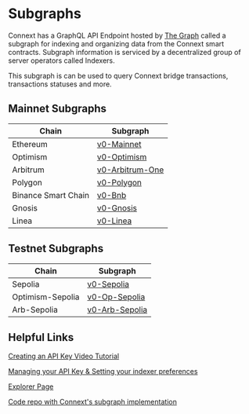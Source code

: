 # Subgraphs

Connext has a GraphQL API Endpoint hosted by [The Graph](https://thegraph.com/docs/about/introduction#what-the-graph-is) called a subgraph for indexing and organizing data from the Connext smart contracts. Subgraph information is serviced by a decentralized group of server operators called Indexers.

This subgraph is can be used to query Connext bridge transactions, transactions statuses and more.

## Mainnet Subgraphs

| Chain               | Subgraph                                                                                               |
| ------------------- | ------------------------------------------------------------------------------------------------------ |
| Ethereum            | [v0-Mainnet](https://thegraph.com/hosted-service/subgraph/connext/amarok-runtime-v0-mainnet)           |
| Optimism            | [v0-Optimism](https://thegraph.com/hosted-service/subgraph/connext/amarok-runtime-v0-optimism)         |
| Arbitrum            | [v0-Arbitrum-One](https://thegraph.com/hosted-service/subgraph/connext/amarok-runtime-v0-arbitrum-one) |
| Polygon             | [v0-Polygon](https://thegraph.com/hosted-service/subgraph/connext/amarok-runtime-v0-polygon)           |
| Binance Smart Chain | [v0-Bnb](https://thegraph.com/hosted-service/subgraph/connext/amarok-runtime-v0-bnb)                   |
| Gnosis              | [v0-Gnosis](https://thegraph.com/hosted-service/subgraph/connext/amarok-runtime-v0-gnosis)             |
| Linea               | [v0-Linea](https://connext.bwarelabs.com/subgraphs/name/connext/amarok-runtime-v0-linea)               |

## Testnet Subgraphs

| Chain            | Subgraph                                                                                                                                                                                                                                                                                                                                                                                                                                                                                                                                                                                                                                                                                                                                                                                                                                                                                                                                                                                                                                                                                                                   |
| ---------------- | -------------------------------------------------------------------------------------------------------------------------------------------------------------------------------------------------------------------------------------------------------------------------------------------------------------------------------------------------------------------------------------------------------------------------------------------------------------------------------------------------------------------------------------------------------------------------------------------------------------------------------------------------------------------------------------------------------------------------------------------------------------------------------------------------------------------------------------------------------------------------------------------------------------------------------------------------------------------------------------------------------------------------------------------------------------------------------------------------------------------------- |
| Sepolia          | [v0-Sepolia](https://api.thegraph.com/subgraphs/name/connext/runtime-v1-sepolia/graphql?query=%23%0A%23+Welcome+to+The+GraphiQL%0A%23%0A%23+The+GraphiQL+is+an+in-browser+tool+for+writing,+validating,+and%0A%23+testing+GraphQL+queries.%0A%23%0A%23+Type+queries+into+this+side+of+the+screen,+and+you+will+see+intelligent%0A%23+typeaheads+aware+of+the+current+GraphQL+type+schema+and+live+syntax+and%0A%23+validation+errors+highlighted+within+the+text.%0A%23%0A%23+GraphQL+queries+typically+start+with+a+%22%7B%22+character.+Lines+that+start%0A%23+with+a+%23+are+ignored.%0A%23%0A%23+An+example+GraphQL+query+might+look+like:%0A%23%0A%23+++++%7B%0A%23+++++++field\(arg:+%22value%22\)+%7B%0A%23+++++++++subField%0A%23+++++++%7D%0A%23+++++%7D%0A%23%0A%23+Keyboard+shortcuts:%0A%23%0A%23++Prettify+Query:++Shift-Ctrl-P+\(or+press+the+prettify+button+above\)%0A%23%0A%23+++++Merge+Query:++Shift-Ctrl-M+\(or+press+the+merge+button+above\)%0A%23%0A%23+++++++Run+Query:++Ctrl-Enter+\(or+press+the+play+button+above\)%0A%23%0A%23+++Auto+Complete:++Ctrl-Space+\(or+just+start+typing\)%0A%23%0A) |
| Optimism-Sepolia | [v0-Op-Sepolia](https://api.studio.thegraph.com/query/60851/optimism-sepolia/version/latest)                                                                                                                                                                                                                                                                                                                                                                                                                                                                                                                                                                                                                                                                                                                                                                                                                                                                                                                                                                                                                               |
| Arb-Sepolia      | [v0-Arb-Sepolia](https://api.thegraph.com/subgraphs/name/connext/runtime-v1-arb-sepolia)                                                                                                                                                                                                                                                                                                                                                                                                                                                                                                                                                                                                                                                                                                                                                                                                                                                                                                                                                                                                                                   |

## Helpful Links

[Creating an API Key Video Tutorial](https://www.youtube.com/watch?v=UrfIpm-Vlgs)

[Managing your API Key & Setting your indexer preferences](https://thegraph.com/docs/en/studio/managing-api-keys/)

[Explorer Page](https://thegraph.com/explorer/subgraph?id=DfD1tZSmDtjCGC2LeYEQbVzj9j8kNqKAQEsYL27Vg6Sw\&view=Playground)

[Code repo with Connext's subgraph implementation](https://github.com/connext/monorepo/tree/56a166f3ecb50cc10356dd96c257e2e4d47f29e3/packages/deployments/subgraph/src/amarok-runtime-v0)
